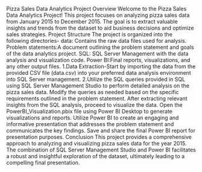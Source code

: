 
Pizza Sales Data Analytics Project
Overview
Welcome to the Pizza Sales Data Analytics Project! This project focuses on analyzing pizza sales data from January 2015 to December 2015. The goal is to extract valuable insights and trends from the dataset to aid business decisions and optimize sales strategies.
Project Structure
The project is organized into the following directories-
data: Contains the raw data files used for analysis.
Problem statements:A document outlining the problem statement and goals of the data analytics project.
SQL: SQL Server Management with the data analysis and visualization code.
Power BI:Final reports, visualizations, and any other output files.
1.Data Extraction-Start by importing the data from the provided CSV file (data.csv) into your preferred data analysis environment into SQL Server management.
2.Utilize the SQL queries provided in SQL using SQL Server Management Studio to perform detailed analysis on the pizza sales data.
Modify the queries as needed based on the specific requirements outlined in the problem statement.
After extracting relevant insights from the SQL analysis, proceed to visualize the data. Open the PowerBI_Visualization.pbix file using Power BI Desktop to generate visualizations and reports.
Utilize Power BI to create an engaging and informative presentation that addresses the problem statement and communicates the key findings. Save and share the final Power BI report for presentation purposes.
Conclusion
This project provides a comprehensive approach to analyzing and visualizing pizza sales data for the year 2015. The combination of SQL Server Management Studio and Power BI facilitates a robust and insightful exploration of the dataset, ultimately leading to a compelling final presentation.
